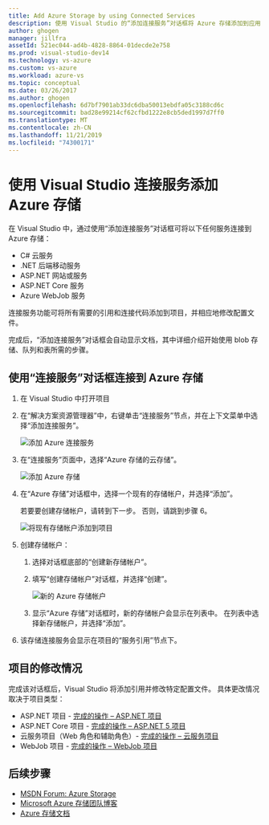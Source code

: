 ```yaml
---
title: Add Azure Storage by using Connected Services
description: 使用 Visual Studio 的“添加连接服务”对话框将 Azure 存储添加到应用
author: ghogen
manager: jillfra
assetId: 521ec044-ad4b-4828-8864-01decde2e758
ms.prod: visual-studio-dev14
ms.technology: vs-azure
ms.custom: vs-azure
ms.workload: azure-vs
ms.topic: conceptual
ms.date: 03/26/2017
ms.author: ghogen
ms.openlocfilehash: 6d7bf7901ab33dc6dba50013ebdfa05c3188cd6c
ms.sourcegitcommit: bad28e99214cf62cfbd1222e8cb5ded1997d7ff0
ms.translationtype: MT
ms.contentlocale: zh-CN
ms.lasthandoff: 11/21/2019
ms.locfileid: "74300171"
---
```

# <a name="adding-azure-storage-by-using-visual-studio-connected-services"></a>使用 Visual Studio 连接服务添加 Azure 存储
在 Visual Studio 中，通过使用“添加连接服务”对话框可将以下任何服务连接到 Azure 存储：

- C# 云服务
- .NET 后端移动服务
- ASP.NET 网站或服务
- ASP.NET Core 服务
- Azure WebJob 服务

连接服务功能可将所有需要的引用和连接代码添加到项目，并相应地修改配置文件。

完成后，“添加连接服务”对话框会自动显示文档，其中详细介绍开始使用 blob 存储、队列和表所需的步骤。

## <a name="connect-to-azure-storage-using-the-connected-services-dialog"></a>使用“连接服务”对话框连接到 Azure 存储
1. 在 Visual Studio 中打开项目

1. 在“解决方案资源管理器”中，右键单击“连接服务”节点，并在上下文菜单中选择“添加连接服务”。

    ![添加 Azure 连接服务](./media/vs-azure-tools-connected-services-storage/IC796702.png)

1. 在“连接服务”页面中，选择“Azure 存储的云存储”。

    ![添加 Azure 存储](./media/vs-azure-tools-connected-services-storage/add-azure-storage.png)

1. 在“Azure 存储”对话框中，选择一个现有的存储帐户，并选择“添加”。

    若要要创建存储帐户，请转到下一步。 否则，请跳到步骤 6。

    ![将现有存储帐户添加到项目](./media/vs-azure-tools-connected-services-storage/select-azure-storage-account.png)

1. 创建存储帐户：

   1. 选择对话框底部的“创建新存储帐户”。

   1. 填写“创建存储帐户”对话框，并选择“创建”。

       ![新的 Azure 存储帐户](./media/vs-azure-tools-connected-services-storage/create-storage-account.png)

   1. 显示“Azure 存储”对话框时，新的存储帐户会显示在列表中。 在列表中选择新存储帐户，并选择“添加”。

1. 该存储连接服务会显示在项目的“服务引用”节点下。

## <a name="how-your-project-is-modified"></a>项目的修改情况
完成该对话框后，Visual Studio 将添加引用并修改特定配置文件。 具体更改情况取决于项目类型：

- ASP.NET 项目 - [完成的操作 – ASP.NET 项目](https://go.microsoft.com/fwlink/p/?LinkId=513126)
- ASP.NET Core 项目 - [完成的操作 – ASP.NET 5 项目](https://go.microsoft.com/fwlink/p/?LinkId=513124)
- 云服务项目（Web 角色和辅助角色）- [完成的操作 – 云服务项目](https://go.microsoft.com/fwlink/p/?LinkId=516965)
- WebJob 项目 - [完成的操作 – WebJob 项目](/azure/visual-studio/vs-storage-webjobs-what-happened)

## <a name="next-steps"></a>后续步骤
- [MSDN Forum: Azure Storage](https://social.msdn.microsoft.com/forums/azure/home?forum=windowsazuredata)
- [Microsoft Azure 存储团队博客](https://blogs.msdn.microsoft.com/windowsazurestorage/)
- [Azure 存储文档](https://docs.microsoft.com/azure/storage/)
